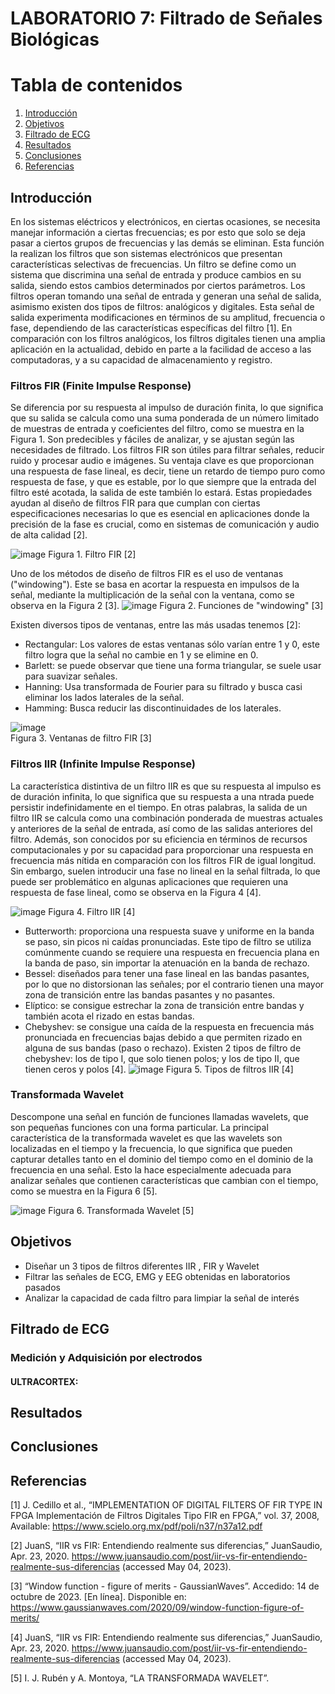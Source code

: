 # LABORATORIO 7: Filtrado de Señales Biológicas
# **Tabla de contenidos**

1. [Introducción](#id1)
2. [Objetivos](#id2)
3. [Filtrado de ECG](#id3)
4. [Resultados](#id4)
5. [Conclusiones](#id5)
6. [Referencias](#id6)
   
## **Introducción** <a name="id1"></a>
En los sistemas eléctricos y electrónicos, en ciertas ocasiones, se necesita manejar información a ciertas frecuencias; es por esto que solo se deja pasar a ciertos grupos de frecuencias y las demás se eliminan. Esta función la realizan los filtros que son sistemas electrónicos que presentan características selectivas de frecuencias. Un filtro se define como un sistema que discrimina una señal de entrada y produce cambios en su salida, siendo estos cambios determinados por ciertos parámetros. Los filtros operan tomando una señal de entrada y generan una señal de salida, asimismo existen dos tipos de filtros: analógicos y digitales. Esta señal de salida experimenta modificaciones en términos de su amplitud, frecuencia o fase, dependiendo de las características específicas del filtro [1]. En comparación con los filtros analógicos, los filtros digitales tienen una amplia aplicación en la actualidad, debido en parte a la facilidad de acceso a las computadoras, y a su capacidad de almacenamiento y registro.

### **Filtros FIR (Finite Impulse Response)**
Se diferencia por su respuesta al impulso de duración finita, lo que significa que su salida se calcula como una suma ponderada de un número limitado de muestras de entrada y coeficientes del filtro, como se muestra en la Figura 1. Son predecibles y fáciles de analizar, y se ajustan según las necesidades de filtrado. Los filtros FIR son útiles para filtrar señales, reducir ruido y procesar audio e imágenes. Su ventaja clave es que proporcionan una respuesta de fase lineal, es decir, tiene un retardo de tiempo puro como respuesta de fase, y que es estable, por lo que siempre que la entrada del filtro esté acotada, la salida de este también lo estará. Estas propiedades ayudan al diseño de filtros FIR para que cumplan con ciertas especificaciones necesarias lo que es esencial en aplicaciones donde la precisión de la fase es crucial, como en sistemas de comunicación y audio de alta calidad [2].

![image](https://github.com/ldachirre/IntroSenalesBiomedicas/assets/67986101/fe76f0f7-cc84-4a57-bcd1-e0bf438f78dd)
Figura 1. Filtro FIR [2]

Uno de los métodos de diseño de filtros FIR es el uso de ventanas ("windowing"). Este se basa en acortar la respuesta en impulsos de la señal, mediante la multiplicación de la señal con la ventana, como se observa en la Figura 2 [3]. 
![image](https://github.com/ldachirre/IntroSenalesBiomedicas/assets/67986101/5da3795e-183d-429a-8f3a-056678011e44)
Figura 2. Funciones de "windowing" [3]

Existen diversos tipos de ventanas, entre las más usadas tenemos [2]: 
- Rectangular: Los valores de estas ventanas sólo varían entre 1 y 0, este filtro logra que la señal no cambie en 1 y se elimine en 0.
- Barlett: se puede observar que tiene una forma triangular, se suele usar para suavizar señales.
- Hanning: Usa transformada de Fourier para su filtrado y busca casi eliminar los lados laterales de la señal.
- Hamming: Busca reducir las discontinuidades de los laterales.
  
![image](https://github.com/ldachirre/IntroSenalesBiomedicas/assets/67986101/6d6f90c1-1f6b-4d85-9f6f-34f68d5743ba)                     
Figura 3. Ventanas de filtro FIR [3]


### **Filtros IIR (Infinite Impulse Response)**
La característica distintiva de un filtro IIR es que su respuesta al impulso es de duración infinita, lo que significa que su respuesta a una ntrada puede persistir indefinidamente en el tiempo. En otras palabras, la salida de un filtro IIR se calcula como una combinación ponderada de muestras actuales y anteriores de la señal de entrada, así como de las salidas anteriores del filtro. Además, son conocidos por su eficiencia en términos de recursos computacionales y por su capacidad para proporcionar una respuesta en frecuencia más nítida en comparación con los filtros FIR de igual longitud. Sin embargo, suelen introducir una fase no lineal en la señal filtrada, lo que puede ser problemático en algunas aplicaciones que requieren una respuesta de fase lineal, como se observa en la Figura 4 [4].

![image](https://github.com/ldachirre/IntroSenalesBiomedicas/assets/67986101/c3bf4378-68a8-4270-8506-f644b7ecaf5c)
Figura 4. Filtro IIR [4]

- Butterworth: proporciona una respuesta suave y uniforme en la banda se paso, sin picos ni caídas pronunciadas. Este tipo de filtro se utiliza comúnmente cuando se requiere una respuesta en frecuencia plana en la banda de paso, sin importar la atenuación en la banda de rechazo.
- Bessel: diseñados para tener una fase lineal en las bandas pasantes, por lo que no distorsionan las señales; por el contrario tienen una mayor zona de transición entre las bandas pasantes y no pasantes.
- Elíptico: se consigue estrechar la zona de transición entre bandas y también acota el rizado en estas bandas.
- Chebyshev: se consigue una caída de la respuesta en frecuencia más pronunciada en frecuencias bajas debido a que permiten rizado en alguna de sus bandas (paso o rechazo). Existen 2 tipos de filtro de chebyshev: los de tipo I, que solo tienen polos; y los de tipo II, que tienen ceros y polos [4].
![image](https://github.com/ldachirre/IntroSenalesBiomedicas/assets/67986101/d6b7e13a-aa95-4d7c-8373-188394d0097d)
Figura 5. Tipos de filtros IIR [4]

### **Transformada Wavelet**
Descompone una señal en función de funciones llamadas wavelets, que son pequeñas funciones con una forma particular. La principal característica de la transformada wavelet es que las wavelets son localizadas en el tiempo y la frecuencia, lo que significa que pueden capturar detalles tanto en el dominio del tiempo como en el dominio de la frecuencia en una señal. Esto la hace especialmente adecuada para analizar señales que contienen características que cambian con el tiempo, como se  muestra en la Figura 6 [5]. 

![image](https://github.com/ldachirre/IntroSenalesBiomedicas/assets/67986101/edfc34ed-f507-468e-b687-f201a1b1ada2)
Figura 6. Transformada Wavelet [5]

## **Objetivos** <a name="id2"></a>
- Diseñar un 3 tipos de filtros diferentes IIR , FIR y Wavelet
- Filtrar las señales de ECG, EMG y EEG obtenidas en laboratorios pasados
- Analizar la capacidad de cada filtro para limpiar la señal de interés
## **Filtrado de ECG** <a name="id3"></a>

### **Medición y Adquisición por electrodos** <a name="id5"></a>



#### ULTRACORTEX:



## **Resultados** <a name="id4"></a>



## **Conclusiones** <a name="id15"></a>


## **Referencias** <a name="id6"></a>
[1]    	J. Cedillo et al., “IMPLEMENTATION OF DIGITAL FILTERS OF FIR TYPE IN FPGA Implementación de Filtros Digitales Tipo FIR en FPGA,” vol. 37, 2008, Available: https://www.scielo.org.mx/pdf/poli/n37/n37a12.pdf

[2]    	JuanS, “IIR vs FIR: Entendiendo realmente sus diferencias,” JuanSaudio, Apr. 23, 2020. https://www.juansaudio.com/post/iir-vs-fir-entendiendo-realmente-sus-diferencias (accessed May 04, 2023).

[3] 	   “Window function - figure of merits - GaussianWaves”. Accedido: 14 de octubre de 2023. [En línea]. Disponible en: https://www.gaussianwaves.com/2020/09/window-function-figure-of-merits/

[4] 	   JuanS, “IIR vs FIR: Entendiendo realmente sus diferencias,” JuanSaudio, Apr. 23, 2020. https://www.juansaudio.com/post/iir-vs-fir-entendiendo-realmente-sus-diferencias (accessed May 04, 2023).

[5]      I. J. Rubén y A. Montoya, “LA TRANSFORMADA WAVELET”.
